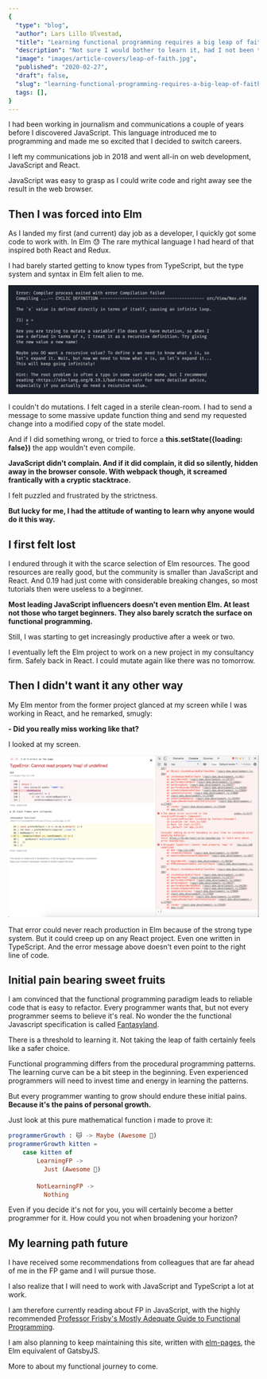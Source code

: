 ```yaml
---
{
  "type": "blog",
  "author": Lars Lillo Ulvestad,
  "title": "Learning functional programming requires a big leap of faith",
  "description": "Not sure I would bother to learn it, had I not been thrown into it.",
  "image": "images/article-covers/leap-of-faith.jpg",
  "published": "2020-02-27",
  "draft": false,
  "slug": "learning-functional-programming-requires-a-big-leap-of-faith",
  tags: [],
}
---
```


I had been working in journalism and communications a couple of years before I discovered JavaScript. This language introduced me to programming and made me so excited that I decided to switch careers.

I left my communications job in 2018 and went all-in on web development, JavaScript and React.

JavaScript was easy to grasp as I could write code and right away see the result in the web browser.

## Then I was forced into Elm

As I landed my first (and current) day job as a developer, I quickly got some code to work with. In Elm 😓 The rare mythical language I had heard of that inspired both React and Redux.

I had barely started getting to know types from TypeScript, but the type system and syntax in Elm felt alien to me.

![Screenshot of friendly error message](/images/archive/elm-error-msg.jpg)

I couldn't do mutations. I felt caged in a sterile clean-room. I had to send a message to some massive update function thing and send my requested change into a modified copy of the state model.

And if I did something wrong, or tried to force a **this.setState({loading: false})** the app wouldn't even compile.

**JavaScript didn't complain. And if it did complain, it did so silently, hidden away in the browser console. With webpack though, it screamed frantically with a cryptic stacktrace.**

I felt puzzled and frustrated by the strictness.

**But lucky for me, I had the attitude of wanting to learn why anyone would do it this way.**

## I first felt lost

I endured through it with the scarce selection of Elm resources. The good resources are really good, but the community is smaller than JavaScript and React. And 0.19 had just come with considerable breaking changes, so most tutorials then were useless to a beginner.

**Most leading JavaScript influencers doesn't even mention Elm. At least not those who target beginners. They also barely scratch the surface on functional programming.**

Still, I was starting to get increasingly productive after a week or two.

I eventually left the Elm project to work on a new project in my consultancy firm. Safely back in React. I could mutate again like there was no tomorrow.

## Then I didn't want it any other way

My Elm mentor from the former project glanced at my screen while I was working in React, and he remarked, smugly:

**- Did you really miss working like that?**

I looked at my screen.

![Screenshot of unfriendly React message](/images/archive/react-runtime-error.jpg)

That error could never reach production in Elm because of the strong type system. But it could creep up on any React project. Even one written in TypeScript. And the error message above doesn't even point to the right line of code.

## Initial pain bearing sweet fruits

I am convinced that the functional programming paradigm leads to reliable code that is easy to refactor. Every programmer wants that, but not every programmer seems to believe it's real. No wonder the the functional Javascript specification is called [Fantasyland](https://github.com/fantasyland/fantasy-land).

There is a threshold to learning it. Not taking the leap of faith certainly feels like a safer choice.

Functional programming differs from the procedural programming patterns. The learning curve can be a bit steep in the beginning. Even experienced programmers will need to invest time and energy in learning the patterns.

But every programmer wanting to grow should endure these initial pains. **Because it's the pains of personal growth.**

Just look at this pure mathematical function i made to prove it:

```elm
programmerGrowth : 🐱 -> Maybe (Awesome 🦁)
programmerGrowth kitten =
    case kitten of
        LearningFP ->
          Just (Awesome 🦁)

        NotLearningFP ->
          Nothing
```

Even if you decide it's not for you, you will certainly become a better programmer for it. How could you not when broadening your horizon?

## My learning path future

I have received some recommendations from colleagues that are far ahead of me in the FP game and I will pursue those.

I also realize that I will need to work with JavaScript and TypeScript a lot at work.

I am therefore currently reading about FP in JavaScript, with the highly recommended [Professor Frisby's Mostly Adequate Guide to Functional Programming](https://mostly-adequate.gitbooks.io/mostly-adequate-guide/).

I am also planning to keep maintaining this site, written with [elm-pages](https://elm-pages.com), the Elm equivalent of GatsbyJS.

More to about my functional journey to come.
